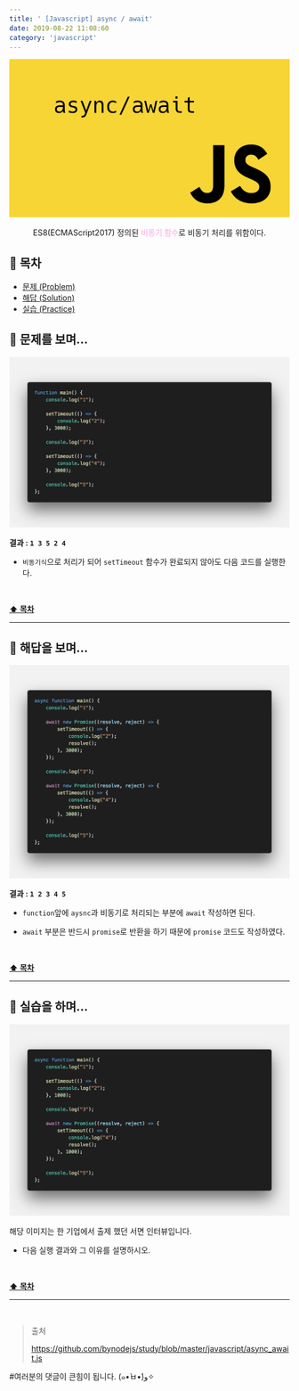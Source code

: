 ```yaml
---
title: ' [Javascript] async / await'
date: 2019-08-22 11:08:60
category: 'javascript'
---
```


![](../../../assets/javascript/async-await/javascript.async.await.logo.png)

<center>ES8(ECMAScript2017) 정의된 <strong style="color:#fbc2eb">비동기 함수</strong>로 비동기 처리를 위함이다.</center>

## **💎 목차**
  * [문제 (Problem)](#-문제를-보며)
  * [해답 (Solution)](#-해답을-보며)
  * [실습 (Practice)](#-실습을-하며)

## **📕 문제를 보며...**

![](../../../assets/javascript/async-await/javascript.async.await.1.png)

__결과 : `1 3 5 2 4`__

- `비동기식`으로 처리가 되어 `setTimeout` 함수가 완료되지 않아도 다음 코드를 실행한다.

<br />

**[⬆ 목차](#-목차)**

---

## **📘 해답을 보며...**

![](../../../assets/javascript/async-await/javascript.async.await.2.png)

__결과 : `1 2 3 4 5`__

- `function`앞에 `aysnc`과 비동기로 처리되는 부분에 `await` 작성하면 된다.

- `await` 부분은 반드시 `promise`로 반환을 하기 때문에 `promise` 코드도 작성하였다.

<br />

**[⬆ 목차](#-목차)**

---

## **📗 실습을 하며...**

![](../../../assets/javascript/async-await/javascript.async.await.3.png)

해당 이미지는 한 기업에서 출제 했던 서면 인터뷰입니다.

- 다음 실행 결과와 그 이유를 설명하시오.

<br />

**[⬆ 목차](#-목차)**

---

<br />

> 출처
>
> <a href="https://github.com/bynodejs/study/blob/master/javascript/async_await.js" target="_blank">https://github.com/bynodejs/study/blob/master/javascript/async_await.js</a>

#여러분의 댓글이 큰힘이 됩니다. (๑•̀ㅂ•́)و✧
